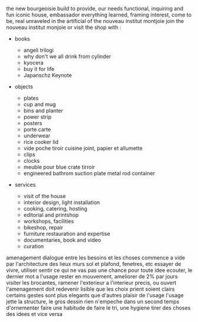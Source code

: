 the new bourgeoisie build to provide, our needs
functional, inquiring and fun
iconic house, embassador
everything learned, framing interest, come to be, real
unraveled in the artificial of the nouveau institut montjoie 
join the nouveau institut monjoie
or visit the shop with :

- books
	- angeli trilogi
	- why don't we all drink from cylinder
	- kyocera
	- buy it for life
	- Japanschz Keynote

- objects
	- plates
	- cup and mug
	- bins and planter
	- power strip
	- posters
	- porte carte
	- underwear
	- rice cooker lid
	- vide poche tiroir cuisine joint, papier et allumette
	- clips
	- clocks
	- meuble pour blue crate tirroir
	- engineered bathrom suction plate metal rod container


- services
	- visit of the house
	- interior design, light installation
	- cooking, catering, hosting
	- editorial and printshop
	- workshops, facilities
	- bikeshop, repair
	- furniture restauration and expertise
	- documentaries, book and video
	- curation



amenagement
dialogue entre les besoins et les choses
commence a vide
par l'architecture des lieux
murs sol et plafond, fenetres, etc
essayer de vivre, utiliser
sentir ce qui ne vas pas
une chance pour toute idee
ecouter, le dernier mot a l'usage
rester en mouvement, ameliorer de 2% par jours
visiter les brocantes, ramener l'exterieur a l'interieur
precis, ou ouvert
l'amenagement doit redevenir lisible
que les choix prient soient clairs
certains gestes sont plus elegants que d'autres
plaisir de l'usage
l'usage jette la structure, le gros dessin
rien n'empeche dans un second temps d'ornementer
faire une habitude de faire le tri, une hygiene
tirer des choses des idees
et vice versa



